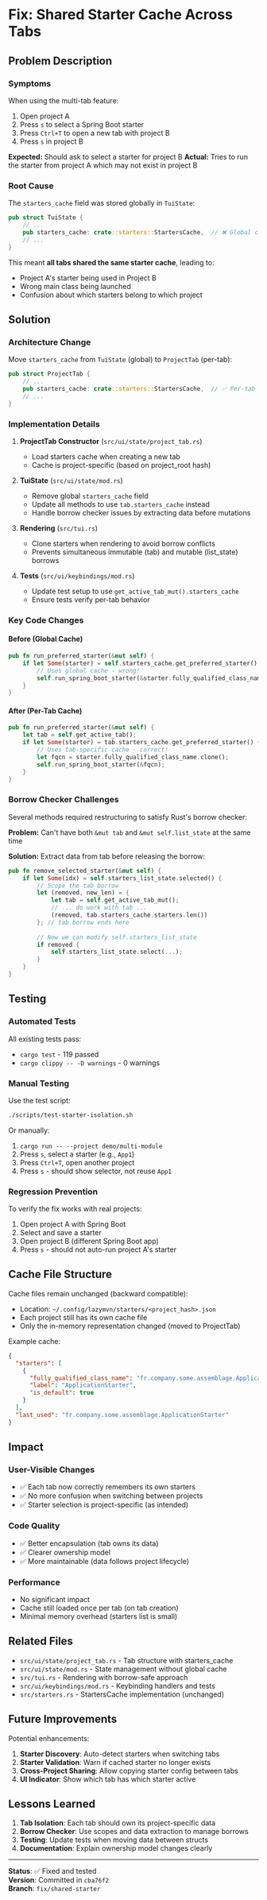 # Fix: Shared Starter Cache Across Tabs

## Problem Description

### Symptoms
When using the multi-tab feature:
1. Open project A 
2. Press `s` to select a Spring Boot starter 
3. Press `Ctrl+T` to open a new tab with project B
4. Press `s` in project B

**Expected:** Should ask to select a starter for project B
**Actual:** Tries to run the starter from project A which may not exist in project B

### Root Cause

The `starters_cache` field was stored globally in `TuiState`:

```rust
pub struct TuiState {
    // ...
    pub starters_cache: crate::starters::StartersCache,  // ❌ Global cache
    // ...
}
```

This meant **all tabs shared the same starter cache**, leading to:
- Project A's starter being used in Project B
- Wrong main class being launched
- Confusion about which starters belong to which project

## Solution

### Architecture Change

Move `starters_cache` from `TuiState` (global) to `ProjectTab` (per-tab):

```rust
pub struct ProjectTab {
    // ...
    pub starters_cache: crate::starters::StartersCache,  // ✅ Per-tab cache
    // ...
}
```

### Implementation Details

1. **ProjectTab Constructor** (`src/ui/state/project_tab.rs`)
   - Load starters cache when creating a new tab
   - Cache is project-specific (based on project_root hash)

2. **TuiState** (`src/ui/state/mod.rs`)
   - Remove global `starters_cache` field
   - Update all methods to use `tab.starters_cache` instead
   - Handle borrow checker issues by extracting data before mutations

3. **Rendering** (`src/tui.rs`)
   - Clone starters when rendering to avoid borrow conflicts
   - Prevents simultaneous immutable (tab) and mutable (list_state) borrows

4. **Tests** (`src/ui/keybindings/mod.rs`)
   - Update test setup to use `get_active_tab_mut().starters_cache`
   - Ensure tests verify per-tab behavior

### Key Code Changes

#### Before (Global Cache)
```rust
pub fn run_preferred_starter(&mut self) {
    if let Some(starter) = self.starters_cache.get_preferred_starter() {
        // Uses global cache - wrong!
        self.run_spring_boot_starter(&starter.fully_qualified_class_name);
    }
}
```

#### After (Per-Tab Cache)
```rust
pub fn run_preferred_starter(&mut self) {
    let tab = self.get_active_tab();
    if let Some(starter) = tab.starters_cache.get_preferred_starter() {
        // Uses tab-specific cache - correct!
        let fqcn = starter.fully_qualified_class_name.clone();
        self.run_spring_boot_starter(&fqcn);
    }
}
```

### Borrow Checker Challenges

Several methods required restructuring to satisfy Rust's borrow checker:

**Problem:** Can't have both `&mut tab` and `&mut self.list_state` at the same time

**Solution:** Extract data from tab before releasing the borrow:

```rust
pub fn remove_selected_starter(&mut self) {
    if let Some(idx) = self.starters_list_state.selected() {
        // Scope the tab borrow
        let (removed, new_len) = {
            let tab = self.get_active_tab_mut();
            // ... do work with tab ...
            (removed, tab.starters_cache.starters.len())
        }; // tab borrow ends here
        
        // Now we can modify self.starters_list_state
        if removed {
            self.starters_list_state.select(...);
        }
    }
}
```

## Testing

### Automated Tests
All existing tests pass:
- `cargo test` - 119 passed
- `cargo clippy -- -D warnings` - 0 warnings

### Manual Testing

Use the test script:
```bash
./scripts/test-starter-isolation.sh
```

Or manually:
1. `cargo run -- --project demo/multi-module`
2. Press `s`, select a starter (e.g., `App1`)
3. Press `Ctrl+T`, open another project
4. Press `s` - should show selector, not reuse `App1`

### Regression Prevention

To verify the fix works with real projects:
1. Open project A with Spring Boot
2. Select and save a starter
3. Open project B (different Spring Boot app)
4. Press `s` - should not auto-run project A's starter

## Cache File Structure

Cache files remain unchanged (backward compatible):
- Location: `~/.config/lazymvn/starters/<project_hash>.json`
- Each project still has its own cache file
- Only the in-memory representation changed (moved to ProjectTab)

Example cache:
```json
{
  "starters": [
    {
      "fully_qualified_class_name": "fr.company.some.assemblage.ApplicationStarter",
      "label": "ApplicationStarter",
      "is_default": true
    }
  ],
  "last_used": "fr.company.some.assemblage.ApplicationStarter"
}
```

## Impact

### User-Visible Changes
- ✅ Each tab now correctly remembers its own starters
- ✅ No more confusion when switching between projects
- ✅ Starter selection is project-specific (as intended)

### Code Quality
- ✅ Better encapsulation (tab owns its data)
- ✅ Clearer ownership model
- ✅ More maintainable (data follows project lifecycle)

### Performance
- No significant impact
- Cache still loaded once per tab (on tab creation)
- Minimal memory overhead (starters list is small)

## Related Files

- `src/ui/state/project_tab.rs` - Tab structure with starters_cache
- `src/ui/state/mod.rs` - State management without global cache
- `src/tui.rs` - Rendering with borrow-safe approach
- `src/ui/keybindings/mod.rs` - Keybinding handlers and tests
- `src/starters.rs` - StartersCache implementation (unchanged)

## Future Improvements

Potential enhancements:
1. **Starter Discovery**: Auto-detect starters when switching tabs
2. **Starter Validation**: Warn if cached starter no longer exists
3. **Cross-Project Sharing**: Allow copying starter config between tabs
4. **UI Indicator**: Show which tab has which starter active

## Lessons Learned

1. **Tab Isolation**: Each tab should own its project-specific data
2. **Borrow Checker**: Use scopes and data extraction to manage borrows
3. **Testing**: Update tests when moving data between structs
4. **Documentation**: Explain ownership model changes clearly

---

**Status**: ✅ Fixed and tested  
**Version**: Committed in `cba76f2`  
**Branch**: `fix/shared-starter`
